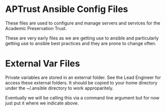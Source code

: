 # APTrust Ansible Config Files

These files are used to configure and manage servers and services for the
Academic Preservation Trust.

These are very early files as we are getting use to ansible and particularly
getting use to ansible best practices and they are prone to change often.

# External Var Files
Private variables are stored in an external folder.  See the Lead Engineer for
access these external folders. It should be copied to your home directory under
the ~/.ansible directory to work approparitely.

Eventually we will be calling this via a command line argument but for now
just put it where we indicate above.
